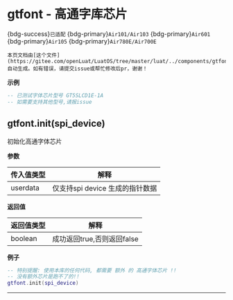 # gtfont - 高通字库芯片

{bdg-success}`已适配` {bdg-primary}`Air101/Air103` {bdg-primary}`Air601` {bdg-primary}`Air105` {bdg-primary}`Air780E/Air700E`

```{note}
本页文档由[这个文件](https://gitee.com/openLuat/LuatOS/tree/master/luat/../components/gtfont/luat_lib_gtfont.c)自动生成。如有错误，请提交issue或帮忙修改后pr，谢谢！
```


**示例**

```lua
-- 已测试字体芯片型号 GT5SLCD1E-1A
-- 如需要支持其他型号,请报issue

```

## gtfont.init(spi_device)



初始化高通字体芯片

**参数**

|传入值类型|解释|
|-|-|
|userdata|仅支持spi device 生成的指针数据|

**返回值**

|返回值类型|解释|
|-|-|
|boolean|成功返回true,否则返回false|

**例子**

```lua
-- 特别提醒: 使用本库的任何代码, 都需要 额外 的 高通字体芯片 !!
-- 没有额外芯片是跑不了的!!
gtfont.init(spi_device)

```

---

